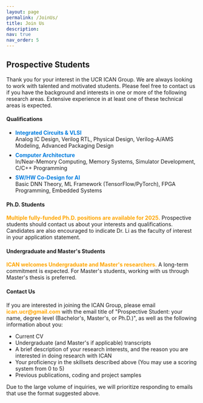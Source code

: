 ```yaml
---
layout: page
permalink: /JoinUs/
title: Join Us
description: 
nav: true
nav_order: 5
---
```

<h2>Prospective Students</h2>
Thank you for your interest in the UCR ICAN Group. We are always looking to work with talented and motivated students.
Please feel free to contact us if you have the background and interests in one or more of the following research areas.
Extensive experience in at least one of these technical areas is expected.
<br>


<h4>Qualifications</h4>

<ul style="list-style-type:disc">
<li><b><span style="color: #007cde;">Integrated Circuits & VLSI</span></b></li> Analog IC Design, Verilog RTL, Physical Design, Verilog-A/AMS Modeling, Advanced Packaging Design
<li style="margin-top: 8px;"><b><span style="color: #007cde;">Computer Architecture</span></b></li> In/Near-Memory Computing, Memory Systems, Simulator Development, C/C++ Programming
<li style="margin-top: 8px;"><b><span style="color: #007cde;">SW/HW Co-Design for AI</span></b></li> Basic DNN Theory, ML Framework (TensorFlow/PyTorch), FPGA Programming, Embedded Systems
</ul>

<h4>Ph.D. Students</h4>
<b><span style="color: #FFA500;">Multiple fully-funded Ph.D. positions are available for 2025.</span></b> Prospective students should contact us about your interests and qualifications. Candidates are also encouraged to indicate Dr. Li as the faculty of interest in your application statement.

<h4>Undergraduate and Master's Students</h4>
<b><span style="color: #FFA500;">ICAN welcomes Undergraduate and Master's researchers.</span></b> A long-term commitment is expected. For Master's students, working with us through Master's thesis is preferred.

<h4>Contact Us</h4>
If you are interested in joining the ICAN Group, please email <b><span style="color: #FFA500;">ican.ucr@gmail.com</span></b> with the email title of "Prospective Student: your name, degree level (Bachelor's, Master's, or Ph.D.)", as well as the following information about you:
<ul style="list-style-type:disc">
<li>Current CV</li>
<li>Undergraduate (and Master's if applicable) transcripts</li>
<li>A brief description of your research interests, and the reason you are interested in doing research with ICAN</li>
<li>Your proficiency in the skillsets described above (You may use a scoring system from 0 to 5)</li>
<li>Previous publications, coding and project samples</li>
</ul>

Due to the large volume of inquiries, we will prioritize responding to emails that use the format suggested above.
<br>
<br>